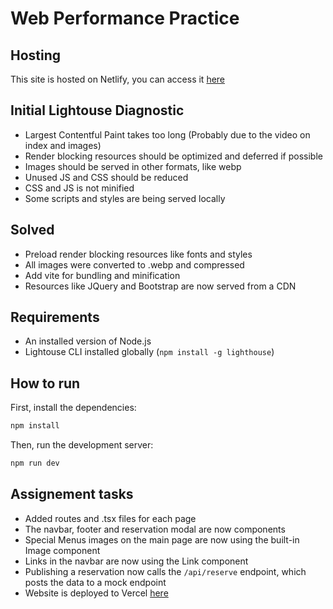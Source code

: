 # Web Performance Practice

## Hosting

This site is hosted on Netlify, you can access it [here](https://main--leafy-zuccutto-d6c3de.netlify.app/)

## Initial Lightouse Diagnostic

- Largest Contentful Paint takes too long (Probably due to the video on index and images)
- Render blocking resources should be optimized and deferred if possible
- Images should be served in other formats, like webp
- Unused JS and CSS should be reduced
- CSS and JS is not minified
- Some scripts and styles are being served locally

## Solved

- Preload render blocking resources like fonts and styles
- All images were converted to .webp and compressed
- Add vite for bundling and minification
- Resources like JQuery and Bootstrap are now served from a CDN

## Requirements

- An installed version of Node.js
- Lightouse CLI installed globally (`npm install -g lighthouse`)

## How to run

First, install the dependencies:

```bash
npm install
```

Then, run the development server:

```bash
npm run dev
```

## Assignement tasks

- Added routes and .tsx files for each page
- The navbar, footer and reservation modal are now components
- Special Menus images on the main page are now using the built-in Image component
- Links in the navbar are now using the Link component
- Publishing a reservation now calls the `/api/reserve` endpoint, which posts the data to a mock endpoint
- Website is deployed to Vercel [here](https://web-performance-practical.vercel.app/)
